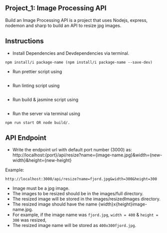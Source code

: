 ## Project_1: Image Processing API
Build an Image Processing API is a project that uses Nodejs, express, nodemon and sharp to build an API to resize jpg images.

## Instructions
- Install Dependencies and Devdependencies via terminal.
```
npm install/i package-name (npm install/i package-name --save-dev)
```

- Run prettier script using
```npm run prettier
```

- Run linting script using
```npm run lint
```
- Run build & jasmine script using
```npm run test
```

- Run the server via terminal using
```
npm run start OR node build/.
```

## API Endpoint
- Write the endpoint url with default port number (3000) as:
http://localhost:{port}/api/resize?name={image-name.jpg}&width={new-width}&height={new-height}

Example:
```
http://localhost:3000/api/resize?name=fjord.jpg&width=300&height=300
```
- Image must be a jpg image.
- The images to be resized should be in the images/full directory.
- The resized image will be stored in the images/resizedImages directory.
- The resized image should have the name {width}x{height}image-name.jpg. 
- For example, if the image name was `fjord.jpg`, `width = 400` & `height = 300` was resized,
- The resized image name will be stored as `400x300fjord.jpg`.